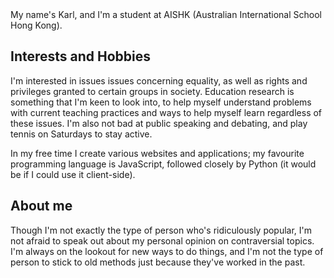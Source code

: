 ---
---

<div class="row">
  My name's Karl, and I'm a student at AISHK (Australian International School Hong Kong).
  
  ## Interests and Hobbies
  
  I'm interested in issues issues concerning equality, as well as rights and privileges granted to certain groups in society.
  Education research is something that I'm keen to look into, to help myself understand problems with current teaching practices
  and ways to help myself learn regardless of these issues.    I'm also not bad at public speaking and debating, and play tennis
  on Saturdays to stay active.
  
  In my free time I create various websites and applications; my favourite programming language is JavaScript,
  followed closely by Python (it would be if I could use it client-side).
  
  ## About me
  
  Though I'm not exactly the type of person who's ridiculously popular, I'm not afraid to speak out about my personal
  opinion on contraversial topics. I'm always on the lookout for new ways to do things, and I'm not the type of person to stick to old methods
  just because they've worked in the past.
</div>